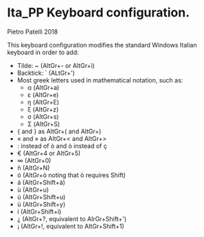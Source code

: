 # Ita_PP Keyboard configuration.
Pietro Patelli 2018

This keyboard configuration modifies the standard Windows Italian keyboard in order to add:

- Tilde: ~ (AltGr+- or AltGr+ì)
- Backtick:  \` (ALtGr+') 
- Most greek letters used in mathematical notation, such as:
	- α (AltGr+a)
	- ε (AltGr+e)
	- η (AltGr+E)
	- ξ (AltGr+z)
	- σ (AltGr+s)
	- Σ (AltGr+S)
- { and } as AltGr+( and AltGr+)
- « and » as AltGr+< and AltGr+>
- : instead of ò and ò instead of ç
- € (AltGr+4 or AltGr+5)
- ∞ (AltGr+0)
- ñ (AltGr+N)
- ó (AltGr+ò noting that ò requires Shift)
- á (AltGr+Shift+à)
- ù (AltGr+u)
- ú (AltGr+Shift+u)
- ü (AltGr+Shift+y)
- í (AltGr+Shift+ì)
- ¿ (AltGr+?, equivalent to AlrGr+Shift+')
- ¡ (AltGr+!, equivalent to AltGr+Shift+1)

